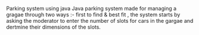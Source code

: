  Parking system using java
 Java parking system made for managing a gragae through two ways :- first to find & best fit , the system starts by asking the moderator to enter the number of slots for cars in the gargae and dertmine their dimensions of the slots.